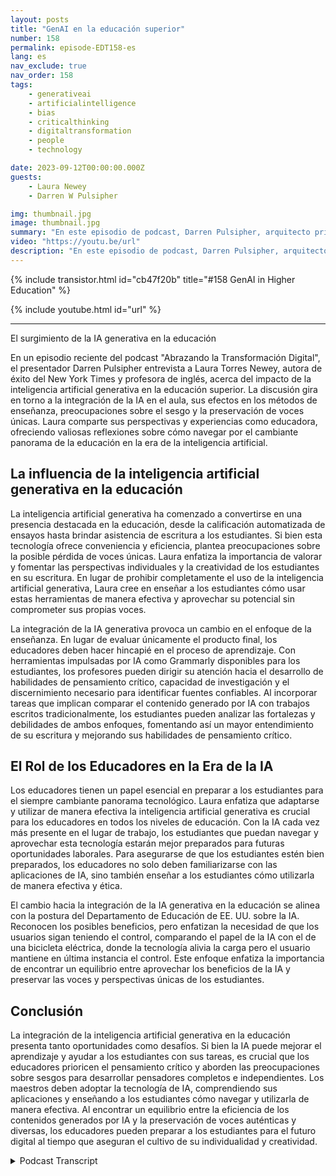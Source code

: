 ```yaml
---
layout: posts
title: "GenAI en la educación superior"
number: 158
permalink: episode-EDT158-es
lang: es
nav_exclude: true
nav_order: 158
tags:
    - generativeai
    - artificialintelligence
    - bias
    - criticalthinking
    - digitaltransformation
    - people
    - technology

date: 2023-09-12T00:00:00.000Z
guests:
    - Laura Newey
    - Darren W Pulsipher

img: thumbnail.jpg
image: thumbnail.jpg
summary: "En este episodio de podcast, Darren Pulsipher, arquitecto principal de soluciones del sector público en Intel, entrevista a Laura Torres Newey, autora de best-sellers del New York Times y profesora universitaria, sobre el impacto de la inteligencia artificial generativa en la educación superior. Este episodio ahonda en los desafíos y oportunidades presentados por la integración de la inteligencia artificial generativa en el aula, destacando la necesidad de habilidades de pensamiento crítico, las preocupaciones sobre sesgos y asegurando la preservación de voces únicas."
video: "https://youtu.be/url"
description: "En este episodio de podcast, Darren Pulsipher, arquitecto principal de soluciones del sector público en Intel, entrevista a Laura Torres Newey, autora de best-sellers del New York Times y profesora universitaria, sobre el impacto de la inteligencia artificial generativa en la educación superior. Este episodio ahonda en los desafíos y oportunidades presentados por la integración de la inteligencia artificial generativa en el aula, destacando la necesidad de habilidades de pensamiento crítico, las preocupaciones sobre sesgos y asegurando la preservación de voces únicas."
---
```


<div>
{% include transistor.html id="cb47f20b" title="#158 GenAI in Higher Education" %}

{% include youtube.html id="url" %}
</div>

---

El surgimiento de la IA generativa en la educación

En un episodio reciente del podcast "Abrazando la Transformación Digital", el presentador Darren Pulsipher entrevista a Laura Torres Newey, autora de éxito del New York Times y profesora de inglés, acerca del impacto de la inteligencia artificial generativa en la educación superior. La discusión gira en torno a la integración de la IA en el aula, sus efectos en los métodos de enseñanza, preocupaciones sobre el sesgo y la preservación de voces únicas. Laura comparte sus perspectivas y experiencias como educadora, ofreciendo valiosas reflexiones sobre cómo navegar por el cambiante panorama de la educación en la era de la inteligencia artificial.

## La influencia de la inteligencia artificial generativa en la educación

La inteligencia artificial generativa ha comenzado a convertirse en una presencia destacada en la educación, desde la calificación automatizada de ensayos hasta brindar asistencia de escritura a los estudiantes. Si bien esta tecnología ofrece conveniencia y eficiencia, plantea preocupaciones sobre la posible pérdida de voces únicas. Laura enfatiza la importancia de valorar y fomentar las perspectivas individuales y la creatividad de los estudiantes en su escritura. En lugar de prohibir completamente el uso de la inteligencia artificial generativa, Laura cree en enseñar a los estudiantes cómo usar estas herramientas de manera efectiva y aprovechar su potencial sin comprometer sus propias voces.

La integración de la IA generativa provoca un cambio en el enfoque de la enseñanza. En lugar de evaluar únicamente el producto final, los educadores deben hacer hincapié en el proceso de aprendizaje. Con herramientas impulsadas por IA como Grammarly disponibles para los estudiantes, los profesores pueden dirigir su atención hacia el desarrollo de habilidades de pensamiento crítico, capacidad de investigación y el discernimiento necesario para identificar fuentes confiables. Al incorporar tareas que implican comparar el contenido generado por IA con trabajos escritos tradicionalmente, los estudiantes pueden analizar las fortalezas y debilidades de ambos enfoques, fomentando así un mayor entendimiento de su escritura y mejorando sus habilidades de pensamiento crítico.

## El Rol de los Educadores en la Era de la IA

Los educadores tienen un papel esencial en preparar a los estudiantes para el siempre cambiante panorama tecnológico. Laura enfatiza que adaptarse y utilizar de manera efectiva la inteligencia artificial generativa es crucial para los educadores en todos los niveles de educación. Con la IA cada vez más presente en el lugar de trabajo, los estudiantes que puedan navegar y aprovechar esta tecnología estarán mejor preparados para futuras oportunidades laborales. Para asegurarse de que los estudiantes estén bien preparados, los educadores no solo deben familiarizarse con las aplicaciones de IA, sino también enseñar a los estudiantes cómo utilizarla de manera efectiva y ética.

El cambio hacia la integración de la IA generativa en la educación se alinea con la postura del Departamento de Educación de EE. UU. sobre la IA. Reconocen los posibles beneficios, pero enfatizan la necesidad de que los usuarios sigan teniendo el control, comparando el papel de la IA con el de una bicicleta eléctrica, donde la tecnología alivia la carga pero el usuario mantiene en última instancia el control. Este enfoque enfatiza la importancia de encontrar un equilibrio entre aprovechar los beneficios de la IA y preservar las voces y perspectivas únicas de los estudiantes.

## Conclusión

La integración de la inteligencia artificial generativa en la educación presenta tanto oportunidades como desafíos. Si bien la IA puede mejorar el aprendizaje y ayudar a los estudiantes con sus tareas, es crucial que los educadores prioricen el pensamiento crítico y aborden las preocupaciones sobre sesgos para desarrollar pensadores completos e independientes. Los maestros deben adoptar la tecnología de IA, comprendiendo sus aplicaciones y enseñando a los estudiantes cómo navegar y utilizarla de manera efectiva. Al encontrar un equilibrio entre la eficiencia de los contenidos generados por IA y la preservación de voces auténticas y diversas, los educadores pueden preparar a los estudiantes para el futuro digital al tiempo que aseguran el cultivo de su individualidad y creatividad.



<details>
<summary> Podcast Transcript </summary>

<p></p>

</details>
